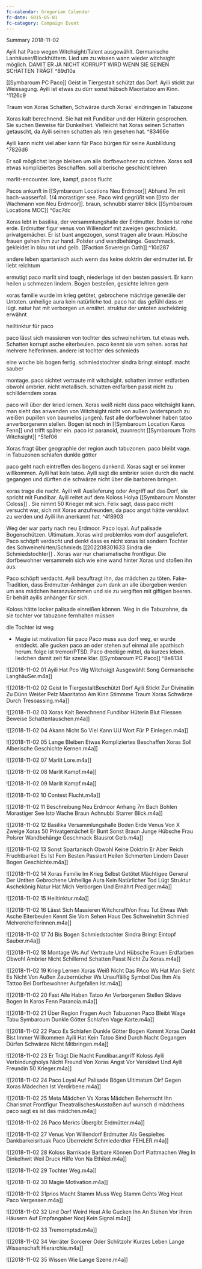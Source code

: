 ```yaml
---
fc-calendar: Gregorian Calendar
fc-date: 6015-05-01
fc-category: Campaign Event
---
```


Summary 2018-11-02

Ayili hat Paco wegen Witchsight/Talent ausgewählt. Germanische Lanhäuser/Blockhüttern. Lied um zu wissen wann wieder witchsight möglich. DAMIT ER JA NICHT KORRUPT WIRD WENN SIE SEINEN SCHATTEN TRÄGT ^89d10a


[[Symbaroum PC Paco]]
Geist in Tiergestalt schützt das Dorf. Ayili stickt zur Weissagung. Ayili ist etwas zu dürr sonst hübsch Maoritatoo am Kinn.  ^1126c9

Traum von Xoras Schatten, Schwärze durch Xoras' eindringen in Tabuzone

Xoras kalt berechnend. Sie hat mit Fundibar und der Hüterin gesprochen. Sie suchen Beweise für Dunkelheit. Vielleicht hat Xoras seinen Schatten getauscht, da Ayili seinen schatten als rein gesehen hat.  ^83466e

Ayili kann nicht viel aber kann für Paco bürgen für seine Ausblildung ^7826d6

Er soll möglichst lange bleiben um alle dorfbewohner zu sichten. Xoras soll etwas kompliziertes Beschaffen. soll alberische geschicht lehren

marlit-encounter. lore, kampf, pacos flucht

Pacos ankunft in [[Symbaroum Locations Neu Erdmoor]] Abhand 7m mit bach-wasserfall. 1/4 morastiger see. Paco wird gegrüßt von [[Isto der Wachmann von Neu Erdmoor]]. braun, schnubbi starrer blick [[Symbaroum Locations MOC]] ^0ac7dc

Xoras lebt in basilika, der versammlungshalle der Erdmutter. Boden ist rohe erde. Erdmutter figur venus von Willendorf mit zweigen geschmückt. privatgemächer. Er ist bunt angezogen, sonst tragen alle braun. Hübsche frauen gehen ihm zur hand. Polster und wandbehänge. Geschmack. gekleidet in blau rot und gelb. [[Faction Sovereign Oath]] ^10d287

andere leben spartanisch auch wenn das keine doktrin der erdmutter ist. Er liebt reichtum

ermutigt paco marlit sind tough, niederlage ist den besten passiert. Er kann heilen u schmezen lindern. Bogen bestellen, gesichte lehren gern

xoras familie wurde im krieg getötet, gebrochene mächtige generäle der Untoten. unheilige aura kein natürliche tod. paco hat das gefühl dass er lügt. natur hat mit verborgen un ernährt. struktur der untoten aschekönig erwähnt

heiltinktur für paco

paco lässt sich massieren von tochter des schweinehirten. tut etwas weh. Schatten korrupt asche eiterbeulen. paco kennt sie vom sehen. xoras hat mehrere helferinnen. andere ist tochter des schmieds

eine woche bis bogen fertig. schmiedstochter sindra bringt eintopf. macht  sauber

montage. paco sichtet vertraute mit witchsight. schatten immer erdfarben obwohl ambrier. nicht metallisch. schatten erdfarben passt nicht zu schillderndem xoras

paco will über der kried lernen. Xoras weiß nicht dass paco witchsight kann. man sieht das anwenden von Witchsight nicht von außen (widerspruch zu weißen pupillen von baumelos jungen). fast alle dorfbewohner haben tatoo anverborgenenn stellen. Bogen ist noch in [[Symbaroum Location Karos Fenn]] und trifft später ein. paco ist paranoid, zuunrecht [[Symbaroum Traits Witchsight]] ^51ef06

Xoras fragt über geographie der region auch tabuzonen. paco bleibt vage. in Tabuzonen schlafen dunkle götter

  

paco geht nach eintreffen des bogens dankend. Xoras sagt er sei immer willkommen. Ayili hat kein tatoo. Ayili sagt die ambrier seien durch die nacht gegangen und dürften die schwärze nicht über die barbaren bringen. 

xoras trage die nacht. Ayili will Auslieferung oder Angriff auf das Dorf, sie spricht mit Fundibar. Ayili reitet auf dem Koloss Holya [[Symbaroum Monster Coloss]] . Sie nimmt 50 Krieger mit sich. Felix sagt, dass paco nicht versucht war, sich mit Xoras anzufreunden, da paco angst hätte versklavt zu werden und Ayili ihn anerkannt hat. ^4f8903

Weg der war party nach neu Erdmoor. Paco loyal. Auf palisade Bogenschützen. Ultimatum. Xoras wird problemlos vom dorf ausgeliefert. Paco schöpft verdacht und denkt dass es nicht xoras ist sondern Tochter des Schweinehirten/Schmieds [[202208301633 Sindra die Schmiedstochter]] . Xoras war nur charismatische frontfigur. Die dorfbewohner versammeln sich wie eine wand hinter Xoras und stoßen ihn aus.

Paco schöpft verdacht. Ayili beauftragt ihn, das mädchen zu töten. Fake-Tradition, dass Erdmutter-Anhänger zum dank an alle übergeben werden um ans mädchen heranzukommen und sie zu vergiften mit giftigen beeren. Er behält ayilis anhänger für sich. 

Koloss hätte locker palisade einreißen können. Weg in die Tabuzohne, da sie tochter vor tabuzone fernhalten müssen

die Tochter ist weg

- Magie ist motivation für paco Paco muss aus dorf weg, er wurde entdeckt. alle gucken paco an oder stehen auf einmal alle apathisch herum. folge ist tremor/PTSD. Paco dreckige mittel, da kurzes leben. liedchen damit zeit für szene klar. [[Symbaroum PC Paco]] ^8e8134


![[2018-11-02 01 Ayili Hat Pco Wg Witchsigjt Ausgewählt Song Germanische LanghäuSer.m4a]]

![[2018-11-02 02 Geist In TiergestaltBeschützt Dorf Ayili Stickt Zur Divinatiin Zu Dünn Weiśer Pelz Maoritatoo Am Kinn Stimmme Traum Xoras Schwärze Durch Tresoassing.m4a]] 

![[2018-11-02 03 Xoras  Kalt Berechnend Fundibar Hüterin Blut Fliessen Beweise Schattentauschen.m4a]]

![[2018-11-02 04 Akann Nicht So Viel Kann UU Wort Für P Einlegen.m4a]]

![[2018-11-02 05 Lange Bleiben Etwas Kompliziertes Beschaffen Xoras Soll Alberische Geschichte Kernen.m4a]]

![[2018-11-02 07 Marlit Lore.m4a]]

![[2018-11-02 08 Marlit Kampf.m4a]]

![[2018-11-02 09 Marlit Kampf.m4a]]

![[2018-11-02 10 Contest Flucht.m4a]]

![[2018-11-02 11 Beschreibung Neu Erdmoor Anhang 7m Bach Bohlen Morastiger See Isto Wache Braun Achnubbi Starrer Blick.m4a]]

![[2018-11-02 12 Basilika Versammlungshalle Boden Erde Venus Von X Zweige Xoras 50 Privatgemächet Er Bunt Sonst Braun Junge Hübsche Frau Polsrer Wandbehänge Geschmack Blausrot Gelb.m4a]]

![[2018-11-02 13 Sonst Spartanisch Obwohl Keine Doktrin Er Aber Reich Fruchtbarkeit Es Ist Fem Besten Passiert Heilen Schmerten Lindern Dauer Bogen Geschichte.m4a]]

![[2018-11-02 14 Xoras Familie Im Krieg Selbst Getötet Mächtigee General Der Untiten Gebrochene Unheilige Aura Kein Natürlicher Tod Lügt Struktur Aschekönig Natur Hat Mich Verborgen Und Ernährt Prediger.m4a]]

![[2018-11-02 15 Heiltinktur.m4a]]

![[2018-11-02 16 Lässt Sich Massieren WitchcraftVon Frau Tut Etwas Weh Asche Eiterbeulen Kennt Sie Vom Sehen Haus Des Schweinehirt Schmied Mehrerehelferinnen.m4a]]

![[2018-11-02 17 7d Bis Bogen Schmiedstochter Sindra Bringt Eintopf Sauber.m4a]]

![[2018-11-02 18 Montage Ws Auf Vertraute Und Hübsche Frauen Erdfarben Obwohl Ambrier Nicht Schillernd Schatten Passt Nicht Zu Xoras.m4a]]

![[2018-11-02 19 Krieg Lernen Xoras Weiß Nicht Das PAco Ws Hat Man Sieht Es Nicht Von Außen Zaubernücher Ws Unauffällig Symbol Das Ihm Als Tattoo Bei Dorfbewohner Aufgefallen Ist.m4a]]

![[2018-11-02 20 Fast Alle Haben Tatoo An Verborgenen Stellen Sklave Bogen In Karos Fenn Paranoia.m4a]]

![[2018-11-02 21 Über Region Fragen Auch Tabuzonen Paco Bleibt Wage Tabu Symbaroum Dunkle Götter Schlafen Vage Karte.m4a]]

![[2018-11-02 22 Paco Es Schlafen Dunkle Götter Bogen Kommt Xoras Dankt Bist Immer Willkommen Ayili Hat Kein Tatoo Sind Durch Nacht Gegangen Dürfen Schwärze Nicht Mitbringen.m4a]]

![[2018-11-02 23 Er Trägt Die Nacht Fundibar.angriff Koloss Ayili Verbindungholya Nicht Freund Von Xoras Angst Vor Versklavt Und Ayili Freundin 50 Krieger.m4a]]

![[2018-11-02 24 Paco Loyal Auf  Palisade Bögen Ultimatum Dirf Gegen Xoras Mädechen Ist Verdirbene.m4a]]

![[2018-11-02 25 Meta Mädchen Vs Xoras Mädchen Beherrscht Ihn Charismat Frontfigur TheatralischesAusstoßen auf wunsch d mädchens paco sagt es ist das mädchen.m4a]]

![[2018-11-02 26 Paco Merkts Übergibt Erdmütter.m4a]]

![[2018-11-02 27 Venus Von Willendorf Erdmutter Als Gespieltes Dankbarkeisrituak Paco Überreicht Schmiederdter FEHLER.m4a]]

![[2018-11-02 28 Koloss Barrikade Barbare Können Dorf Plattmachen Weg In Dinkelhwit Weil Druck Hilfe Von Na Ethikel.m4a]]

![[2018-11-02 29 Tochter Weg.m4a]]

![[2018-11-02 30 Magie Motivation.m4a]]

![[2018-11-02 31prios Macht Stamm Muss Weg Stamm Gehts Weg Heat Paco Vergessen.m4a]]

![[2018-11-02 32 Und Dorf Weird Heat Alle Gucken Ihn An Stehen Vor Ihren Häusern Auf Empfangaber Nocj Kein Signal.m4a]]

![[2018-11-02 33 Tremornptsd.m4a]]

![[2018-11-02 34 Verräter Sorcerer Oder Schlitzohr Kurzes Leben Lange Wissenschaft Hierarchie.m4a]]

![[2018-11-02 35 Wissen Wie Lange Szene.m4a]]